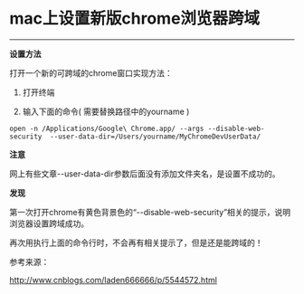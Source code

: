 # mac上设置新版chrome浏览器跨域
___
**设置方法**

打开一个新的可跨域的chrome窗口实现方法：

1. 打开终端

2. 输入下面的命令( 需要替换路径中的yourname )

```
open -n /Applications/Google\ Chrome.app/ --args --disable-web-security  --user-data-dir=/Users/yourname/MyChromeDevUserData/
```

**注意**

网上有些文章--user-data-dir参数后面没有添加文件夹名，是设置不成功的。

**发现**

第一次打开chrome有黄色背景色的“--disable-web-security”相关的提示，说明浏览器设置跨域成功。

再次用执行上面的命令行时，不会再有相关提示了，但是还是能跨域的！

 

参考来源：

http://www.cnblogs.com/laden666666/p/5544572.html
